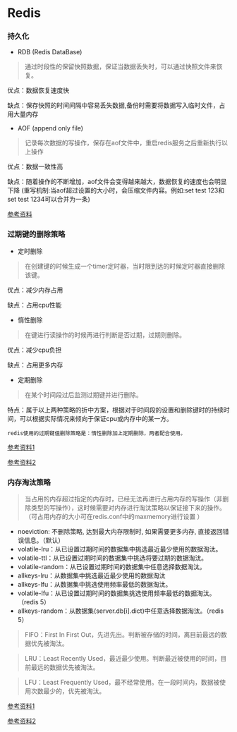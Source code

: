 # Redis
### 持久化
* RDB (Redis DataBase)
> 通过时段性的保留快照数据，保证当数据丢失时，可以通过快照文件来恢复。

优点：数据恢复速度快

缺点：保存快照的时间间隔中容易丢失数据,备份时需要将数据写入临时文件，占用大量内存
* AOF (append only file)
> 记录每次数据的写操作，保存在aof文件中，重启redis服务之后重新执行以上操作

优点：数据一致性高

缺点：随着操作的不断增加，aof文件会变得越来越大，数据恢复的速度也会明显下降
(重写机制:当aof超过设置的大小时，会压缩文件内容。例如:set test 123和set test 1234可以合并为一条)

[参考资料](https://www.cnblogs.com/itdragon/p/7906481.html)

### 过期键的删除策略
* 定时删除
> 在创建键的时候生成一个timer定时器，当时限到达的时候定时器直接删除该键。

优点：减少内存占用

缺点：占用cpu性能
* 惰性删除
> 在键进行读操作的时候再进行判断是否过期，过期则删除。

优点：减少cpu负担

缺点：占用更多内存

* 定期删除
> 在某个时间段过后监测过期键并进行删除。

特点：属于以上两种策略的折中方案，根据对于时间段的设置和删除键时的持续时间，可以根据实际情况来倾向于保证cpu或内存中的某一方。

	redis使用的过期键值删除策略是：惰性删除加上定期删除，两者配合使用。

[参考资料1](https://blog.csdn.net/ThinkWon/article/details/101522970)

[参考资料2](https://www.cnblogs.com/lukexwang/p/4694094.html)

### 内存淘汰策略
> 当占用的内存超过指定的内存时，已经无法再进行占用内存的写操作（非删除类型的写操作），这时候需要对内存进行淘汰策略以保证接下来的操作。（可占用内存的大小可在redis.conf中的maxmemory进行设置 ）

* noeviction: 不删除策略, 达到最大内存限制时, 如果需要更多内存, 直接返回错误信息。（默认）
* volatile-lru：从已设置过期时间的数据集中挑选最近最少使用的数据淘汰。
* volatile-ttl：从已设置过期时间的数据集中挑选将要过期的数据淘汰。
* volatile-random：从已设置过期时间的数据集中任意选择数据淘汰。
* allkeys-lru：从数据集中挑选最近最少使用的数据淘汰
* allkeys-lfu：从数据集中挑选使用频率最低的数据淘汰。
* volatile-lfu：从已设置过期时间的数据集挑选使用频率最低的数据淘汰。（redis 5）
* allkeys-random：从数据集(server.db[i].dict)中任意选择数据淘汰。（redis 5）

>FIFO：First In First Out，先进先出。判断被存储的时间，离目前最远的数据优先被淘汰。

>LRU：Least Recently Used，最近最少使用。判断最近被使用的时间，目前最远的数据优先被淘汰。

>LFU：Least Frequently Used，最不经常使用。在一段时间内，数据被使用次数最少的，优先被淘汰。

[参考资料1](https://blog.csdn.net/ligupeng7929/article/details/79603060)

[参考资料2](https://blog.csdn.net/zhangchaoyang/article/details/109649331)
